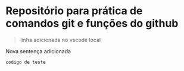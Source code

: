 # Repositório para prática de comandos git e funções do github

> linha adicionada no vscode local 

Nova sentença adicionada

```
codigo de teste
```